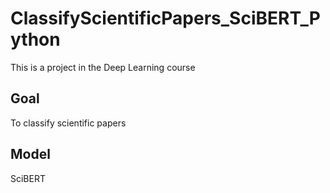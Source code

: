 # ClassifyScientificPapers_SciBERT_Python
This is a project in the Deep Learning course
## Goal
To classify scientific papers
## Model
SciBERT

